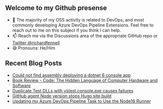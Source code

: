 ## Welcome to my Github presense

- 💬 The majority of my OSS activity is related to DevOps, and most commonly developing Azure DevOps Pipeline Extensions. Feel free to reach out to me on this subject if you think I can help.
- 📫 Reach me via the Discussions area of the appropriate GitHub repo or [Twitter @richardfennell](https://twitter.com/richardfennell)
- 😄 Pronouns: He/Him

## Recent Blog Posts
<!-- BLOG-POST-LIST:START -->
- [Could not find assembly deploying a dotnet 6 console app](https://blogs.blackmarble.co.uk/rfennell/could-not-find-assembly-deploying-dotnet6-app/)
- [Book Review - Code: The Hidden Language of Computer Hardware and Software](https://blogs.blackmarble.co.uk/rfennell/code-the-hidden-language-of-computer-hardware-and-software/)
- [Duplicate Test DLLs with vstest.console.exe causes failures](https://blogs.blackmarble.co.uk/rfennell/duplicate-test-dlls-with-vstest.console.exe-causes-failures/)
- [GitHub agent Node version stops Hugo site build](https://blogs.blackmarble.co.uk/rfennell/agent-node-version-stops-hugo-site-build/)
- [Updating my Azure DevOps Pipeline Task to Use the Node16 Runner](https://blogs.blackmarble.co.uk/rfennell/updating-my-azure-devops-tasks-to-node16/)
<!-- BLOG-POST-LIST:END -->


<!--
**rfennell/rfennell** is a ✨ _special_ ✨ repository because its `README.md` (this file) appears on your GitHub profile.

Here are some ideas to get you started:

- 🔭 I’m currently working on ...
- 🌱 I’m currently learning ...
- 👯 I’m looking to collaborate on ...
- 🤔 I’m looking for help with ...
- 💬 Ask me about ...
- 📫 How to reach me: ...
- 😄 Pronouns: ...
- ⚡ Fun fact: ...
-->

